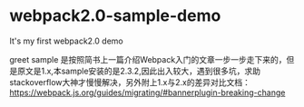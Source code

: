 # webpack2.0-sample-demo
It's my first webpack2.0 demo

greet sample 是按照简书上一篇介绍Webpack入门的文章一步一步走下来的，但是原文是1.x,本sample安装的是2.3.2,因此出入较大，遇到很多坑，求助stackoverflow大神才慢慢解决，另外附上1.x与2.x的差异对比文档：
https://webpack.js.org/guides/migrating/#bannerplugin-breaking-change
